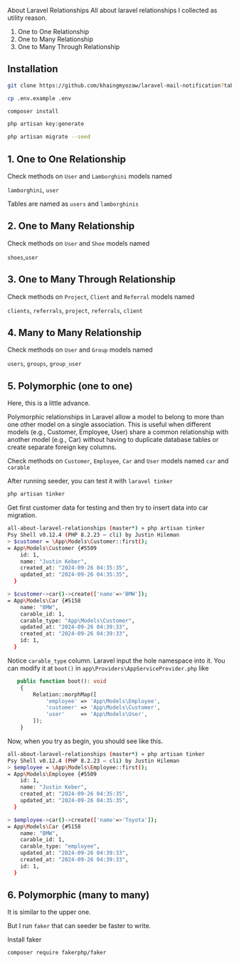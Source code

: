 About Laravel Relationships
All about laravel relationships I collected as utility reason.

<ol>
<li>One to One Relationship</li>
<li>One to Many Relationship</li>
<li>One to Many Through Relationship</li>
</ol>

## Installation

```bash
git clone https://github.com/khaingmyozaw/laravel-mail-notification?tab=readme-ov-file.git
```
```bash
cp .env.example .env
```
```bash
composer install
```
```bash
php artisan key:generate
```
```bash
php artisan migrate --seed
```


## 1. One to One Relationship
Check methods on ```User``` and ```Lamborghini``` models named

```lamborghini```, ```user```

Tables are named as ```users``` and ```lamborghinis```

## 2. One to Many Relationship
Check methods on ```User``` and ```Shoe``` models named

```shoes```,```user```

## 3. One to Many Through Relationship
Check methods on ```Project```, ```Client``` and ```Referral``` models named

```clients```, ```referrals```, ```project```, ```referrals```, ```client```

## 4. Many to Many Relationship
Check methods on ```User``` and ```Group``` models named

```users```, ```groups```, ```group_user```

## 5. Polymorphic (one to one)
Here, this is a little advance. 

<detail>
Polymorphic relationships in Laravel allow a model to belong to more than one other model on a single association. This is useful when different models (e.g., Customer, Employee, User) share a common relationship with another model (e.g., Car) without having to duplicate database tables or create separate foreign key columns.
</detail>

Check methods on ```Customer```, ```Employee```, ```Car``` and ```User``` models named
```car``` and ```carable```

After running seeder, you can test it with ```laravel tinker```

```bash
php artisan tinker
```
Get first customer data for testing and then try to insert data into car migration.

```bash
all-about-laravel-relationships (master*) » php artisan tinker
Psy Shell v0.12.4 (PHP 8.2.23 — cli) by Justin Hileman
> $customer = \App\Models\Customer::first();
= App\Models\Customer {#5509
    id: 1,
    name: "Justin Keber",
    created_at: "2024-09-26 04:35:35",
    updated_at: "2024-09-26 04:35:35",
  }

> $customer->car()->create(['name'=>'BMW']);
= App\Models\Car {#5158
    name: "BMW",
    carable_id: 1,
    carable_type: "App\Models\Customer",
    updated_at: "2024-09-26 04:39:33",
    created_at: "2024-09-26 04:39:33",
    id: 1,
  }
```

Notice ```carable_type``` column. Laravel input the hole namespace into it.
You can modify it at ```boot()``` in ```app\Providers\AppServiceProvider.php``` like

```php
   public function boot(): void
    {
        Relation::morphMap([
            'employee' => 'App\Models\Employee',
            'customer' => 'App\Models\Customer',
            'user'     => 'App\Models\User',
        ]);
    }
```

Now, when you try as begin, you should see like this.

```bash
all-about-laravel-relationships (master*) » php artisan tinker
Psy Shell v0.12.4 (PHP 8.2.23 — cli) by Justin Hileman
> $employee = \App\Models\Employee::first();
= App\Models\Employee {#5509
    id: 1,
    name: "Justin Keber",
    created_at: "2024-09-26 04:35:35",
    updated_at: "2024-09-26 04:35:35",
  }

> $employee->car()->create(['name'=>'Toyota']);
= App\Models\Car {#5158
    name: "BMW",
    carable_id: 1,
    carable_type: "employee",
    updated_at: "2024-09-26 04:39:33",
    created_at: "2024-09-26 04:39:33",
    id: 1,
  }
```

## 6. Polymorphic (many to many)
It is similar to the upper one.

But I run ```faker``` that can seeder be faster to write.

Install faker

```bash
composer require fakerphp/faker
```

